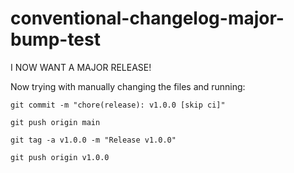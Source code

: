 # conventional-changelog-major-bump-test

I NOW WANT A MAJOR RELEASE!

Now trying with manually changing the files and running:
```
git commit -m "chore(release): v1.0.0 [skip ci]"

git push origin main

git tag -a v1.0.0 -m "Release v1.0.0"

git push origin v1.0.0
```